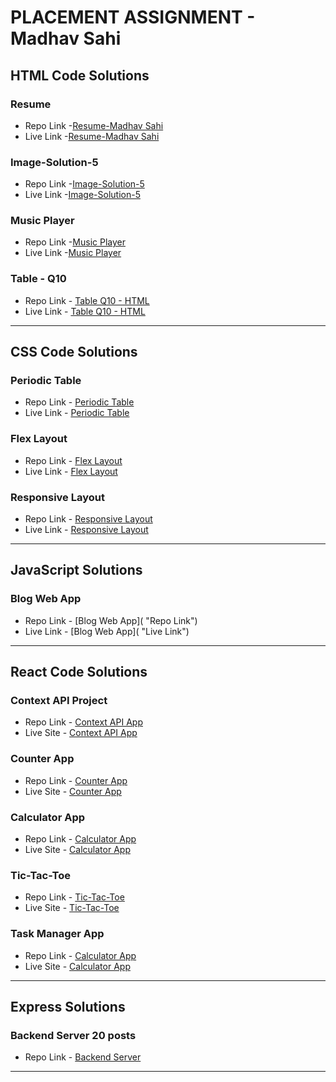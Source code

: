 # PLACEMENT ASSIGNMENT - Madhav Sahi

## HTML Code Solutions

### Resume

- Repo Link -[Resume-Madhav Sahi](https://github.com/MadhavSahi/FullStack-JavaScript-2022-23/tree/main/PlacementAssignment_MadhavSahi/HTML-Solutions/resume-html "Repo Link")
- Live Link -[Resume-Madhav Sahi](https://html-only-resume-madhavsahi.netlify.app/ "Live Link")

### Image-Solution-5

- Repo Link -[Image-Solution-5](https://github.com/MadhavSahi/FullStack-JavaScript-2022-23/tree/main/PlacementAssignment_MadhavSahi/HTML-Solutions/image-Q5-html "Repo Link")
- Live Link -[Image-Solution-5](https://image-solution-5-html-madhavsahi.netlify.app/ "Live Link")

### Music Player

- Repo Link -[Music Player](https://github.com/MadhavSahi/FullStack-JavaScript-2022-23/tree/main/PlacementAssignment_MadhavSahi/HTML-Solutions/music-player-html "Repo Link")
- Live Link -[Music Player](https://music-player-html-madhavsahi.netlify.app/ "Live Link")

### Table - Q10

- Repo Link - [Table Q10 - HTML](https://github.com/MadhavSahi/FullStack-JavaScript-2022-23/tree/main/PlacementAssignment_MadhavSahi/HTML-Solutions/table-Q10-html "Repo Link")
- Live Link - [Table Q10 - HTML](https://table-html-madhavsahi.netlify.app/ "Live Link")

<hr>

## CSS Code Solutions

### Periodic Table

- Repo Link - [Periodic Table](https://github.com/MadhavSahi/FullStack-JavaScript-2022-23/tree/main/PlacementAssignment_MadhavSahi/CSS-Solutions/periodic_table-css "Repo Link")
- Live Link - [Periodic Table](https://periodic-table-css-madhavsahi.netlify.app/ "Live Link")
### Flex Layout

- Repo Link - [Flex Layout](https://github.com/MadhavSahi/FullStack-JavaScript-2022-23/tree/main/PlacementAssignment_MadhavSahi/CSS-Solutions/flex_layout-css "Repo Link")
- Live Link - [Flex Layout](https://flex-layout-css-madhavsahi.netlify.app/ "Live Link")
### Responsive Layout

- Repo Link - [Responsive Layout](https://github.com/MadhavSahi/FullStack-JavaScript-2022-23/tree/main/PlacementAssignment_MadhavSahi/CSS-Solutions/responsive_layout-css "Repo Link")
- Live Link - [Responsive Layout](https://responsive-layout-css-madhavsahi.netlify.app/ "Live Link")

<hr>

## JavaScript Solutions
### Blog Web App

- Repo Link - [Blog Web App]( "Repo Link")
- Live Link - [Blog Web App]( "Live Link")

<hr>

## React Code Solutions
### Context API Project

- Repo Link - [Context API App](https://github.com/MadhavSahi/FullStack-JavaScript-2022-23/tree/main/PlacementAssignment_MadhavSahi/React-Solutions/context_api-react "Repo Link")
- Live Site - [Context API App](https://context-api-react-madhavsahi.netlify.app/ "Live Link")

### Counter App

- Repo Link - [Counter App](https://github.com/MadhavSahi/FullStack-JavaScript-2022-23/tree/main/PlacementAssignment_MadhavSahi/React-Solutions/counter-react "Repo Link")
- Live Site - [Counter App](https://counterapp-reactjs-madhavsahi.netlify.app/ "Live Link")

### Calculator App

- Repo Link - [Calculator App](https://github.com/MadhavSahi/FullStack-JavaScript-2022-23/tree/main/PlacementAssignment_MadhavSahi/React-Solutions/calculator-react "Repo Link")
- Live Site - [Calculator App](https://calculator-react-madhavsahi.netlify.app/ "Live Link")

### Tic-Tac-Toe

- Repo Link - [Tic-Tac-Toe](https://github.com/MadhavSahi/FullStack-JavaScript-2022-23/tree/main/PlacementAssignment_MadhavSahi/React-Solutions/tic-tac-toe-react "Repo Link")
- Live Site - [Tic-Tac-Toe](https://tic-tac-toe-reactjs-madhavsahi.netlify.app/ "Live Link")

### Task Manager App

- Repo Link - [Calculator App](https://github.com/MadhavSahi/FullStack-JavaScript-2022-23/tree/main/PlacementAssignment_MadhavSahi/React-Solutions/task_manager-react "Repo Link")
- Live Site - [Calculator App](https://task-manager-react-madhavsahi.netlify.app/ "Live Link")

<hr>

## Express Solutions

### Backend Server 20 posts

- Repo Link - [Backend Server](https://github.com/MadhavSahi/FullStack-JavaScript-2022-23/tree/main/PlacementAssignment_MadhavSahi/Express-Solutions/Q1-express "Repo Link")

<hr>
